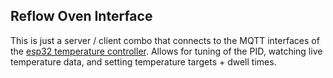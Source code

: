 ## Reflow Oven Interface

This is just a server / client combo that connects to the MQTT interfaces of the [esp32 temperature controller](https://github.com/drdelambre/esp32-stepper-interface). Allows for tuning of the PID, watching live temperature data, and setting temperature targets + dwell times.
